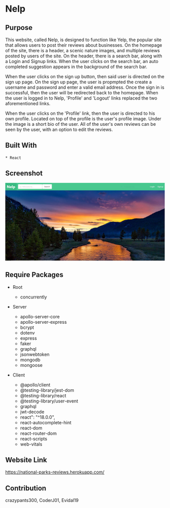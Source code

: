 # Nelp

## Purpose
This website, called Nelp, is designed to function like Yelp, the popular site that allows users to post their reviews about businesses. On the homepage of the site, there is a header, a scenic nature images, and multiple reviews posted by users of the site. On the header, there is a search bar, along with a Login and Signup links. When the user clicks on the search bar, an auto completed suggestion appears in the background of the search bar. 

When the user clicks on the sign up button, then said user is directed on the sign up page. On the sign up page, the user is propmpted the create a username and password and enter a valid email address. Once the sign in is successful, then the user will be redirected back to the homepage. When the user is logged in to Nelp, 'Profile' and 'Logout' links replaced the two aforementioned links. 

When the user clicks on the 'Profile' link, then the user is directed to his own profile. Located on top of the profile is the user's profile image. Under the image is a short bio of the user. All of the user's own reviews can be seen by the user, with an option to edit the reviews.

## Built With
    * React

## Screenshot
![Alt text](./client/public/assets/images/screenshot.JPG?raw=true "Nelp")

## Require Packages
* Root
    * concurrently

* Server
    * apollo-server-core
    * apollo-server-express
    * bcrypt
    * dotenv
    * express
    * faker
    * graphql
    * jsonwebtoken
    * mongodb
    * mongoose

* Client
    * @apollo/client
    * @testing-library/jest-dom
    * @testing-library/react
    * @testing-library/user-event
    * graphql
    * jwt-decode
    * react": "^18.0.0",
    * react-autocomplete-hint
    * react-dom
    * react-router-dom
    * react-scripts
    *  web-vitals   

## Website Link
https://national-parks-reviews.herokuapp.com/

## Contribution
crazypants300, CoderJ01, Evidal19